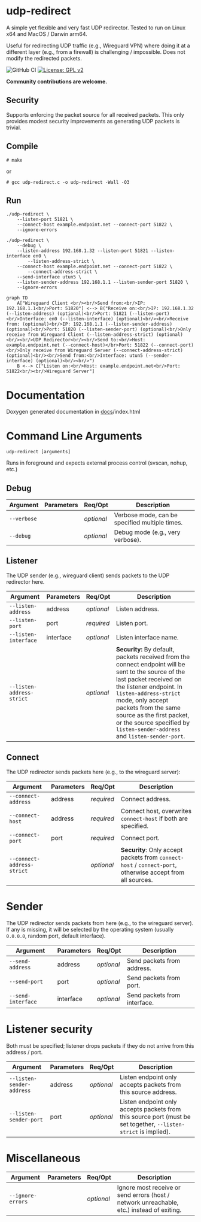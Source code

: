 # udp-redirect
A simple yet flexible and very fast UDP redirector. Tested to run on Linux x64 and MacOS / Darwin arm64.

Useful for redirecting UDP traffic (e.g., Wireguard VPN) where doing it at a different layer (e.g., from a firewall) is challenging / impossible. Does not modify the redirected packets.

![GitHub CI](https://github.com/danpodeanu/udp-redirect/actions/workflows/c-cpp.yml/badge.svg)
[![License: GPL v2](https://img.shields.io/badge/License-GPL_v2-blue.svg)](https://www.gnu.org/licenses/old-licenses/gpl-2.0.en.html)

**Community contributions are welcome.**

## Security

Supports enforcing the packet source for all received packets. This only provides modest security improvements as generating UDP packets is trivial.

## Compile

```# make```

or

```# gcc udp-redirect.c -o udp-redirect -Wall -O3```

## Run

```
./udp-redirect \
    --listen-port 51821 \
    --connect-host example.endpoint.net --connect-port 51822 \
    --ignore-errors
```

```
./udp-redirect \
    --debug \
    --listen-address 192.168.1.32 --listen-port 51821 --listen-interface en0 \
        --listen-address-strict \
    --connect-host example.endpoint.net --connect-port 51822 \
        --connect-address-strict \
    --send-interface utun5 \
    --listen-sender-address 192.168.1.1 --listen-sender-port 51820 \
    --ignore-errors
```

```mermaid
graph TD
    A["Wireguard Client <br/><br/>Send from:<br/>IP: 192.168.1.1<br/>Port: 51820"] <--> B("Receive on:<br/>IP: 192.168.1.32 (--listen-address) (optional)<br/>Port: 51821 (--listen-port)<br/>Interface: en0 (--listen-interface) (optional)<br/><br/>Receive from: (optional)<br/>IP: 192.168.1.1 (--listen-sender-address) (optional)<br/>Port: 51820 (--listen-sender-port) (optional)<br/>Only receive from Wireguard Client (--listen-address-strict) (optional)<br/><br/>UDP Redirector<br/><br/>Send to:<br/>Host: example.endpoint.net (--connect-host)</br>Port: 51822 (--connect-port)<br/>Only receive from Wireguard Server (--connect-address-strict) (optional)<br/><br/>Send from:<br/>Interface: utun5 (--sender-interface) (optional)<br/><br/>")
    B <--> C["Listen on:<br/>Host: example.endpoint.net<br/>Port: 51822<br/><br/>Wireguard Server"]
```

# Documentation

Doxygen generated documentation in [docs](docs/)/index.html

# Command Line Arguments

```udp-redirect [arguments]```

Runs in foreground and expects external process control (svscan, nohup, etc.)

## Debug

| Argument | Parameters | Req/Opt | Description |
| --- | --- | --- | --- |
| ```--verbose``` | | *optional* | Verbose mode, can be specified multiple times. |
| ```--debug``` | | *optional* | Debug mode (e.g., very verbose). |

## Listener

The UDP sender (e.g., wireguard client) sends packets to the UDP redirector here.

| Argument | Parameters | Req/Opt | Description |
| --- | --- | --- | --- |
| ```--listen-address``` | address | *optional* | Listen address. |
| ```--listen-port``` | port | *required* | Listen port. |
| ```--listen-interface``` | interface | *optional* | Listen interface name. |
| ```--listen-address-strict``` | | *optional* | **Security:** By default, packets received from the connect endpoint will be sent to the source of the last packet received on the listener endpoint. In ```listen-address-strict``` mode, only accept packets from the same source as the first packet, or the source specified by ```listen-sender-address``` and ```listen-sender-port```. |

## Connect

The UDP redirector sends packets here (e.g., to the wireguard server):

| Argument | Parameters | Req/Opt | Description |
| --- | --- | --- | --- |
| ```--connect-address``` | address | *required* | Connect address. |
| ```--connect-host``` | address | *required* | Connect host, overwrites ```connect-host``` if both are specified. |
| ```--connect-port``` | port | *required* | Connect port. |
| ```--connect-address-strict``` | | *optional* | **Security**: Only accept packets from ```connect-host``` / ```connect-port```, otherwise accept from all sources. |

# Sender

The UDP redirector sends packets from here (e.g., to the wireguard server). If any is missing, it will be selected by the operating system (usually ```0.0.0.0```, random port, default interface).

| Argument | Parameters | Req/Opt | Description |
| --- | --- | --- | --- |
| ```--send-address``` | address | *optional* | Send packets from address. |
| ```--send-port``` | port | *optional* | Send packets from port. |
| ```--send-interface``` | interface | *optional* | Send packets from interface. |

# Listener security

Both must be specified; listener drops packets if they do not arrive from this address / port.

| Argument | Parameters | Req/Opt | Description |
| --- | --- | --- | --- |
| ```--listen-sender-address``` | address | *optional* | Listen endpoint only accepts packets from this source address. |
| ```--listen-sender-port``` | port | *optional* | Listen endpoint only accepts packets from this source port (must be set together, ```--listen-strict``` is implied). |

# Miscellaneous

| Argument | Parameters | Req/Opt | Description |
| --- | --- | --- | --- |
| ```--ignore-errors``` | | *optional* | Ignore most receive or send errors (host / network unreachable, etc.) instead of exiting. |
